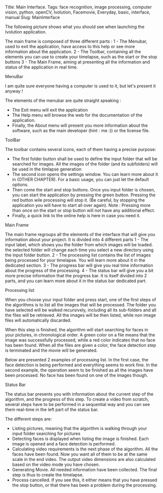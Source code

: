 Title: Main Interface.
Tags: face recognition, image processing, computer vision, python, openCV, Ivolution, Facemovie, Everyday, basic, interface, manual
Slug: MainInterface


The following picture shows what you should see when launching the Ivolution application.



The main frame is composed of three different parts :
1 - The Menubar, used to exit the application, have access to this help or see more information about the application.
2 - The Toolbar, containing all the elements you can use to create your timelapse, such as the start or the stop buttons
3 - The Main Frame, aiming at presenting all the information and status of the application in real time.

MenuBar

I am quite sure everyone having a computer is used to it, but let's present it anyway !

The elements of the menubar are quite straight speaking :
- The Exit menu will exit the application
- The Help menu will browse the web for the documentation of the application.
- Finally, the About menu will present you more information about the software, such as the main developer (hint : me :)) or the license file.

ToolBar



The toolbar contains several icons, each of them having a precise purpose:
- The first folder button shall be used to define the input folder that will be searched for images. All the images of the folder (and its subfolders) will be used in the timlapse generation
- The second icon opens the settings window. You can learn more about it in (OTHER CHAPTER). For a basic usage, you can just let the default options.
- Then come the start and stop buttons. Once you input folder is chosen, you can start the application by pressing the green button. Pressing the red button wile processing will stop it.
(Be careful, by stopping the application you will have to start all over again).
Note : Pressing more than once on the start or stop button will not have any additional effect.
- Finally, a quick link to the online help is here in case you need it.

Main Frame




The main frame regroups all the elements of the interface that will give you information about your project. It is divided into 4 different parts
1 - The input label, which shows you the folder from which images will be loaded. the selected folder will change each time you select a new directory using the input folder button.
2 - The processing list contains the list of images being processed for your timelapse. You will learn more about it in the dedicated section.
3 - The progress bar will give you real time information about the progress of the processing.
4 - The status bar will give you a bit more precise information that the progress bar. It is itself divided into 2 parts, and you can learn more about it in the status bar dedicated part.


Processing list

When you choose your input folder and press start, one of the first steps of the algorithms is to list all the images that will be processed.
The folder you have selected will be walked recursively, including all its sub-folders and all the files will be retrieved.
All the images will be then listed, while non image files will automatically discarded.

When this step is finished, the algorithm will start searching for faces in your pictures, in chronological order.
A green color on a file means that the image was successfully processed, while a red color indicates that no face has been found.
When all the files are given a color, the face detection step is terminated and the movie will be generated.

Below are presented 2 examples of processing list. In the first case, the face detection is being performed and everything seems to work fine.
In the second example, the operation seem to be finished as all the images have been processed. No face has been found on one of the images though.





Status Bar

The status bar presents you with information about the current step of the algorithm, and the progress of this step.
To create a video from scratch, several steps have to be performed in a sequential way and you can see them real-time in the left part of the status bar.

The different steps are:
- Listing pictures, meaning that the algorithm is walking through your input folder searching for pictures
- Detecting faces is displayed when listing the image is finished. Each image is opened and a face detection is performed.
- Calculating video requirements is the next phase of the algorithm. All the faces have been found. Now you want all of them to be at the same scale in the end video. The output video dimensions are also calculated based on the video mode you have chosen.
- Generating Movie. All needed information have been collected. The final step is thus to create the timelapse.
- Process cancelled. If you see this, it either means that you have pressed the stop button, or that there has been a problem during the processing.
